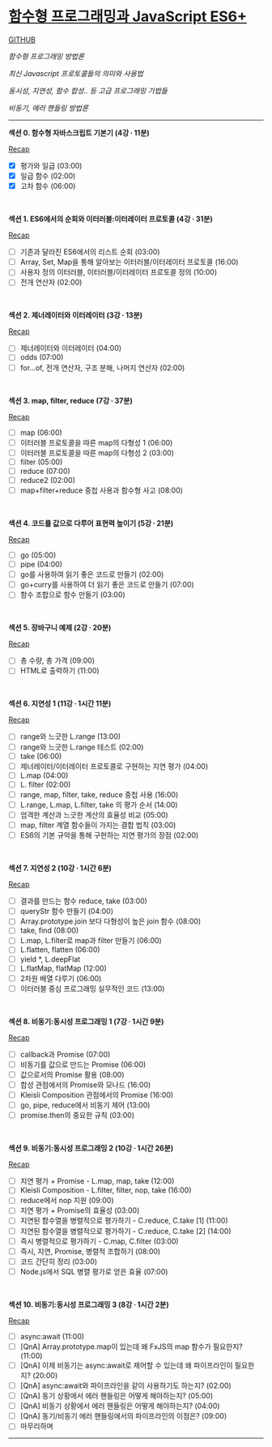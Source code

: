 # [함수형 프로그래밍과 JavaScript ES6+](https://www.inflearn.com/course/functional-es6)

[GITHUB](https://github.com/indongyoo/functional-javascript-01)

_함수형 프로그래밍 방법론_

_최신 Javascript 프로토콜들의 의미와 사용법_

_동시성, 지연성, 함수 합성.. 등 고급 프로그래밍
기법들_

_비동기, 에러 핸들링 방법론_

---

**섹션 0. 함수형 자바스크립트 기본기 (4강 ∙ 11분)**

[Recap](docs/Section00/readme.md)

- [x] 평가와 일급 (03:00)
- [x] 일급 함수 (02:00)
- [x] 고차 함수 (06:00)

<br />

**섹션 1. ES6에서의 순회와 이터러블:이터레이터 프로토콜 (4강 ∙ 31분)**

[Recap](docs/Section01/readme.md)

- [ ] 기존과 달라진 ES6에서의 리스트 순회 (03:00)
- [ ] Array, Set, Map을 통해 알아보는 이터러블/이터레이터 프로토콜 (16:00)
- [ ] 사용자 정의 이터러블, 이터러블/이터레이터 프로토콜 정의 (10:00)
- [ ] 전개 연산자 (02:00)

<br />

**섹션 2. 제너레이터와 이터레이터 (3강 ∙ 13분)**

[Recap](docs/Section02/readme.md)

- [ ] 제너레이터와 이터레이터 (04:00)
- [ ] odds (07:00)
- [ ] for...of, 전개 연산자, 구조 분해, 나머지 연산자 (02:00)

<br />

**섹션 3. map, filter, reduce (7강 ∙ 37분)**

[Recap](docs/Section03/readme.md)

- [ ] map (06:00)
- [ ] 이터러블 프로토콜을 따른 map의 다형성 1 (06:00)
- [ ] 이터러블 프로토콜을 따른 map의 다형성 2 (03:00)
- [ ] filter (05:00)
- [ ] reduce (07:00)
- [ ] reduce2 (02:00)
- [ ] map+filter+reduce 중첩 사용과 함수형 사고 (08:00)

<br />

**섹션 4. 코드를 값으로 다루어 표현력 높이기 (5강 ∙ 21분)**

[Recap](docs/Section04/readme.md)

- [ ] go (05:00)
- [ ] pipe (04:00)
- [ ] go를 사용하여 읽기 좋은 코드로 만들기 (02:00)
- [ ] go+curry를 사용하여 더 읽기 좋은 코드로 만들기 (07:00)
- [ ] 함수 조합으로 함수 만들기 (03:00)

<br />

**섹션 5. 장바구니 예제 (2강 ∙ 20분)**

[Recap](docs/Section05/readme.md)

- [ ] 총 수량, 총 가격 (09:00)
- [ ] HTML로 출력하기 (11:00)

<br />

**섹션 6. 지연성 1 (11강 ∙ 1시간 11분)**

[Recap](docs/Section06/readme.md)

- [ ] range와 느긋한 L.range (13:00)
- [ ] range와 느긋한 L.range 테스트 (02:00)
- [ ] take (06:00)
- [ ] 제너레이터/이터레이터 프로토콜로 구현하는 지연 평가 (04:00)
- [ ] L.map (04:00)
- [ ] L. filter (02:00)
- [ ] range, map, filter, take, reduce 중첩 사용 (16:00)
- [ ] L.range, L.map, L.filter, take 의 평가 순서 (14:00)
- [ ] 엄격한 계산과 느긋한 계산의 효율성 비교 (05:00)
- [ ] map, filter 계열 함수들이 가지는 결합 법칙 (03:00)
- [ ] ES6의 기본 규악을 통해 구현하는 지연 평가의 장점 (02:00)

<br />

**섹션 7. 지연성 2 (10강 ∙ 1시간 6분)**

[Recap](docs/Section07/readme.md)

- [ ] 결과를 만드는 함수 reduce, take (03:00)
- [ ] queryStr 함수 만들기 (04:00)
- [ ] Array.prototype.join 보다 다형성이 높은 join 함수 (08:00)
- [ ] take, find (08:00)
- [ ] L.map, L.filter로 map과 filter 만들기 (06:00)
- [ ] L.flatten, flatten (06:00)
- [ ] yield \*, L.deepFlat
- [ ] L.flatMap, flatMap (12:00)
- [ ] 2차원 배열 다루기 (06:00)
- [ ] 이터러블 중심 프로그래밍 실무적인 코드 (13:00)

<br />

**섹션 8. 비동기:동시성 프로그래밍 1 (7강 ∙ 1시간 9분)**

[Recap](docs/Section08/readme.md)

- [ ] callback과 Promise (07:00)
- [ ] 비동기를 값으로 만드는 Promise (06:00)
- [ ] 값으로서의 Promise 활용 (08:00)
- [ ] 합성 관점에서의 Promise와 모나드 (16:00)
- [ ] Kleisli Composition 관점에서의 Promise (16:00)
- [ ] go, pipe, reduce에서 비동기 제어 (13:00)
- [ ] promise.then의 중요한 규칙 (03:00)

<br />

**섹션 9. 비동기:동시성 프로그래밍 2 (10강 ∙ 1시간 26분)**

[Recap](docs/Section09/readme.md)

- [ ] 지연 평가 + Promise - L.map, map, take (12:00)
- [ ] Kleisli Composition - L.filter, filter, nop, take (16:00)
- [ ] reduce에서 nop 지원 (09:00)
- [ ] 지연 평가 + Promise의 효율성 (03:00)
- [ ] 지연된 함수열을 병렬적으로 평가하기 - C.reduce, C.take [1] (11:00)
- [ ] 지연된 함수열을 병렬적으로 평가하기 - C.reduce, C.take [2] (14:00)
- [ ] 즉시 병렬적으로 평가하기 - C.map, C.filter (03:00)
- [ ] 즉시, 지연, Promise, 병렬적 조합하기 (08:00)
- [ ] 코드 간단히 정리 (03:00)
- [ ] Node.js에서 SQL 병렬 평가로 얻은 효율 (07:00)

<br />

**섹션 10. 비동기:동시성 프로그래밍 3 (8강 ∙ 1시간 2분)**

[Recap](docs/Section10/readme.md)

- [ ] async:await (11:00)
- [ ] [QnA] Array.prototype.map이 있는데 왜 FxJS의 map 함수가 필요한지? (11:00)
- [ ] [QnA] 이제 비동기는 async:await로 제어할 수 있는데 왜 파이프라인이 필요한지? (20:00)
- [ ] [QnA] async:await와 파이프라인을 같이 사용하기도 하는지? (02:00)
- [ ] [QnA] 동기 상황에서 에러 핸들링은 어떻게 해야하는지? (05:00)
- [ ] [QnA] 비동기 상황에서 에러 핸들링은 어떻게 해야하는지? (04:00)
- [ ] [QnA] 동기/비동기 에러 핸들링에서의 파이프라인의 이점은? (09:00)
- [ ] 마무리하며

---
